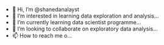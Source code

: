 - 👋 Hi, I’m @shanedanalayst
- 👀 I’m interested in learning data exploration and analysis...
- 🌱 I’m currently learning data scientist programme...
- 💞️ I’m looking to collaborate on exploratory data analysis...
- 📫 How to reach me o...

<!---
shanedanalayst/shanedanalayst is a ✨ special ✨ repository because its `README.md` (this file) appears on your GitHub profile.
You can click the Preview link to take a look at your changes.
--->
